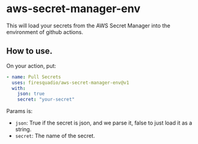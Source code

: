# aws-secret-manager-env

This will load your secrets from the AWS Secret Manager into the environment of github actions.

## How to use.

On your action, put:

```yml
- name: Pull Secrets
  uses: firesquadio/aws-secret-manager-env@v1
  with:
    json: true
    secret: "your-secret"
```

Params is:

- `json`: True if the secret is json, and we parse it, false to just load it as a string.
- `secret`: The name of the secret.
